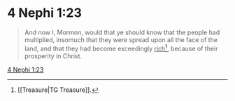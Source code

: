 # 4 Nephi 1:23

> And now I, Mormon, would that ye should know that the people had multiplied, insomuch that they were spread upon all the face of the land, and that they had become exceedingly <u>rich</u>[^a], because of their prosperity in Christ.

[4 Nephi 1:23](https://www.churchofjesuschrist.org/study/scriptures/bofm/4-ne/1?lang=eng&id=p23#p23)


[^a]: [[Treasure|TG Treasure]].  
